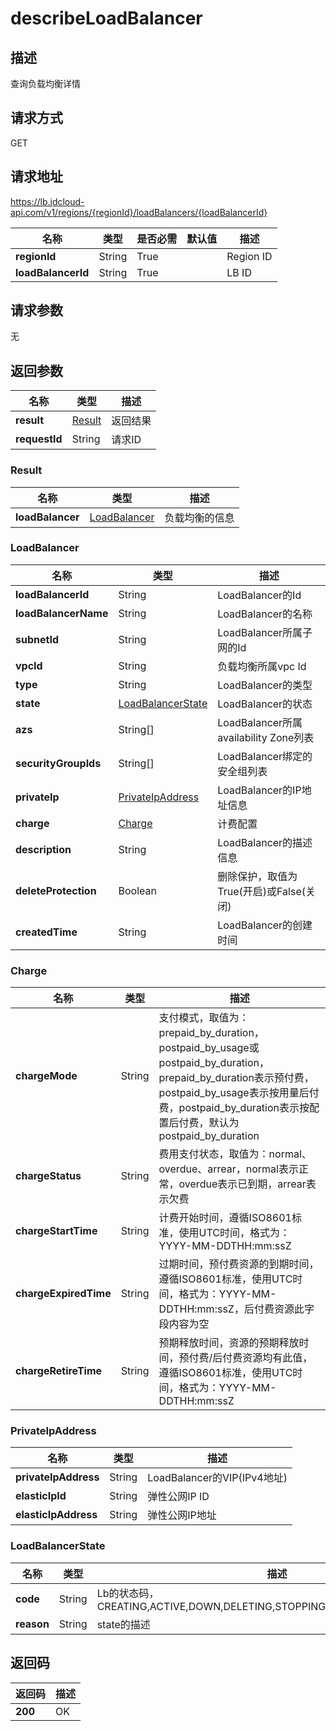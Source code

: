# describeLoadBalancer


## 描述
查询负载均衡详情

## 请求方式
GET

## 请求地址
https://lb.jdcloud-api.com/v1/regions/{regionId}/loadBalancers/{loadBalancerId}

|名称|类型|是否必需|默认值|描述|
|---|---|---|---|---|
|**regionId**|String|True| |Region ID|
|**loadBalancerId**|String|True| |LB ID|

## 请求参数
无


## 返回参数
|名称|类型|描述|
|---|---|---|
|**result**|[Result](describeloadbalancer#result)|返回结果|
|**requestId**|String|请求ID|

### <div id="result">Result</div>
|名称|类型|描述|
|---|---|---|
|**loadBalancer**|[LoadBalancer](describeloadbalancer#loadbalancer)|负载均衡的信息|
### <div id="loadbalancer">LoadBalancer</div>
|名称|类型|描述|
|---|---|---|
|**loadBalancerId**|String|LoadBalancer的Id|
|**loadBalancerName**|String|LoadBalancer的名称|
|**subnetId**|String|LoadBalancer所属子网的Id|
|**vpcId**|String|负载均衡所属vpc Id|
|**type**|String|LoadBalancer的类型|
|**state**|[LoadBalancerState](describeloadbalancer#loadbalancerstate)|LoadBalancer的状态|
|**azs**|String[]|LoadBalancer所属availability Zone列表|
|**securityGroupIds**|String[]|LoadBalancer绑定的安全组列表|
|**privateIp**|[PrivateIpAddress](describeloadbalancer#privateipaddress)|LoadBalancer的IP地址信息|
|**charge**|[Charge](describeloadbalancer#charge)|计费配置|
|**description**|String|LoadBalancer的描述信息|
|**deleteProtection**|Boolean|删除保护，取值为True(开启)或False(关闭)|
|**createdTime**|String|LoadBalancer的创建时间|
### <div id="charge">Charge</div>
|名称|类型|描述|
|---|---|---|
|**chargeMode**|String|支付模式，取值为：prepaid_by_duration，postpaid_by_usage或postpaid_by_duration，prepaid_by_duration表示预付费，postpaid_by_usage表示按用量后付费，postpaid_by_duration表示按配置后付费，默认为postpaid_by_duration|
|**chargeStatus**|String|费用支付状态，取值为：normal、overdue、arrear，normal表示正常，overdue表示已到期，arrear表示欠费|
|**chargeStartTime**|String|计费开始时间，遵循ISO8601标准，使用UTC时间，格式为：YYYY-MM-DDTHH:mm:ssZ|
|**chargeExpiredTime**|String|过期时间，预付费资源的到期时间，遵循ISO8601标准，使用UTC时间，格式为：YYYY-MM-DDTHH:mm:ssZ，后付费资源此字段内容为空|
|**chargeRetireTime**|String|预期释放时间，资源的预期释放时间，预付费/后付费资源均有此值，遵循ISO8601标准，使用UTC时间，格式为：YYYY-MM-DDTHH:mm:ssZ|
### <div id="privateipaddress">PrivateIpAddress</div>
|名称|类型|描述|
|---|---|---|
|**privateIpAddress**|String|LoadBalancer的VIP(IPv4地址)|
|**elasticIpId**|String|弹性公网IP ID|
|**elasticIpAddress**|String|弹性公网IP地址|
### <div id="loadbalancerstate">LoadBalancerState</div>
|名称|类型|描述|
|---|---|---|
|**code**|String|Lb的状态码，CREATING,ACTIVE,DOWN,DELETING,STOPPING,STARTING,CREATE_FAILED|
|**reason**|String|state的描述|

## 返回码
|返回码|描述|
|---|---|
|**200**|OK|
